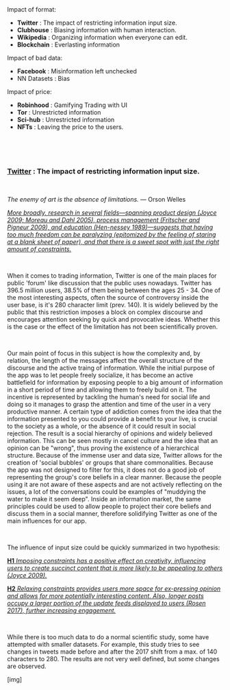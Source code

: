 &nbsp;

Impact of format:
* __Twitter__ : The impact of restricting information input size.
* __Clubhouse__ : Biasing information with human interaction.
* __Wikipedia__ : Organizing information when everyone can edit.
* __Blockchain__ : Everlasting information

Impact of bad data: 
* __Facebook__ : Misinformation left unchecked
* NN Datasets : Bias

Impact of price:
* __Robinhood__ : Gamifying Trading with UI
* __Tor__ : Unrestricted information
* __Sci-hub__ : Unrestricted information
* __NFTs__ : Leaving the price to the users.

&nbsp;

&nbsp;


### [__Twitter__](https://twitter.com) : The impact of restricting information input size.

&nbsp;

_The enemy of art is the absence of limitations._ — Orson Welles 


[_More broadly, research in several fields—spanning product design (Joyce 2009; Moreau and Dahl 2005), process management (Fritscher and Pigneur 2009), and education (Hen-nessey 1989)—suggests that having too much freedom can be paralyzing (epitomized by the feeling of staring at a blank sheet of paper), and that there is a sweet spot with just the right amount of constraints._](https://ojs.aaai.org/index.php/ICWSM/article/view/15079/14929)

&nbsp;

When it comes to trading information, Twitter is one of the main places for public 'forum' like discussion that the public uses nowadays. Twitter has 396.5 million users, 38.5% of them being between the ages 25 - 34. One of the most interesting aspects, often the source of controversy inside the user base, is it's 280 character limit (prev. 140). It is widely believed by the public that this restriction imposes a block on complex discourse and encourages attention seeking by quick and provocative ideas. Whether this is the case or the effect of the limitation has not been scientifically proven. 

&nbsp;

Our main point of focus in this subject is how the complexity and, by relation, the length of the messages affect the overall structure of the discourse and the active traing of information. While the initial purpose of the app was to let people freely socialize, it has become an active battlefield for information by exposing people to a big amount of information in a short period of time and allowing them to freely build on it. The incentive is represented by tackling the human's need for social life and doing so it manages to grasp the attention and time of the user in a very productive manner. A certain type of addiction comes from the idea that the information presented to you could provide a benefit to your live, is crucial to the society as a whole, or the absence of it could result in social rejection. The result is a social hierarchy of opinions and widely believed information. This can be seen mostly in cancel culture and the idea that an opinion can be "wrong", thus proving the existence of a hierarchical structure. Because of the immense user and data size, Twitter allows for the creation of 'social bubbles' or groups that share commonalities. Because the app was not designed to filter for this, it does not do a good job of representing the group's core beliefs in a clear manner. Because the people using it are not aware of these aspects and are not actively reflecting on the issues, a lot of the conversations could be examples of "muddying the water to make it seem deep". Inside an information market, the same principles could be used to allow people to project their core beliefs and discuss them in a social manner, therefore solidifying Twitter as one of the main influences for our app.

&nbsp;

The influence of input size could be quickly summarized in two hypothesis:


[__H1__ _Imposing constraints has a positive effect on creativity, influencing users to create succinct content that is more likely to be appealing to others (Joyce 2009)._](https://ojs.aaai.org/index.php/ICWSM/article/view/15079/14929)


[__H2__ _Relaxing constraints provides users more space for ex-pressing opinion and allows for more potentially interesting content. Also, longer posts occupy a larger portion of the update feeds displayed to users (Rosen 2017), further increasing engagement._](https://ojs.aaai.org/index.php/ICWSM/article/view/15079/14929)

&nbsp;

While there is too much data to do a normal scientific study, some have attempted with smaller datasets. For example, this study tries to see changes in tweets made before and after the 2017 shift from a max. of 140 characters to 280. The results are not very well defined, but some changes are observed.

[img]





